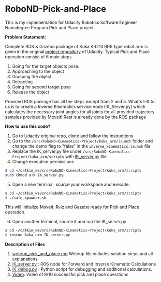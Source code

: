# RoboND-Pick-and-Place
This is my implementation for Udacity Robotics Software Engineer Nanodegree Program Pick and Place project.

**Problem Statement:**

Complete ROS & Gazebo package of Kuka KR210 RRR type robot arm is given in the original [project repository](https://github.com/udacity/RoboND-Kinematics-Project) of Udacity.
Typical Pick and Place operation consist of 6 main steps.  
1. Going for the target objects pose.
2. Approaching to the object
3. Grasping the object
4. Retracting
5. Going for second target pose
6. Release the object



Provided ROS package has all the steps except from 2 and 5. What's left to us is to create a Inverse Kinematics service 
node (IK_Server.py) which calculates the necessary joint angles for all joints for all provided trajectory samples provided by Moveit! Rest is already done by the ROS package 

**How to use this code?**

1. Go to Udacity original repo, clone and follow the instructions
2. Go to the `/src/RoboND-Kinematics-Project/kuka_arm/launch` folder and change the demo flag to "false" in the `inverse_kinematics.launch` file
3. Replace the IK_server.py file under `/src/RoboND-Kinematics-Project/kuka_arm/scripts` with [IK_server.py](./IK_server.py) file
4. Change execution permissions

```bash
$ cd ~/catkin_ws/src/RoboND-Kinematics-Project/kuka_arm/scripts
sudo chmod u+x IK_server.py
```
5. Open a new terminal, source your workspace and execute:

```bash
$ cd ~/catkin_ws/src/RoboND-Kinematics-Project/kuka_arm/scripts
$ ./safe_spawner.sh 
```
This will initialize Moveit, Rviz and Gazebo ready for Pick and Place operation.

6. Open another terminal, source it and run the IK_server.py
```bash
$ cd ~/catkin_ws/src/RoboND-Kinematics-Project/kuka_arm/scripts
$ rosrun kuka_arm IK_server.py   
```

**Description of Files**
1. [writeup_pick_and_place.md](writeup_pick_and_place.md) Writeup file includes solution steps and all explanations
2. [IK_server.py](./IK_server.py) : ROS node for Forward and Inverse Kinematic Calculations
3. [IK_debug.py](./IK_debug.py) : Python script for debugging and additional calculations.
4. [Video](https://www.youtube.com/watch?v=30WFnx8ArHI): Video of 9/10 successful pick and place operations. 



